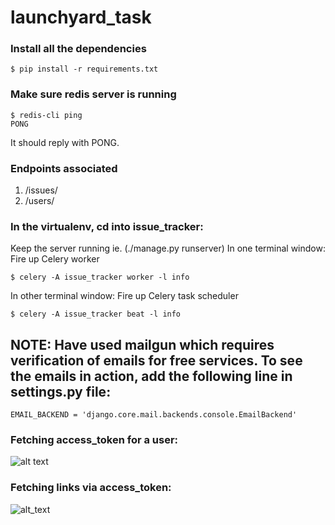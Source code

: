 # launchyard_task

### Install all the dependencies
```
$ pip install -r requirements.txt
```
### Make sure redis server is running
```
$ redis-cli ping
PONG
```
It should reply with PONG.

### Endpoints associated
1) /issues/
2) /users/

### In the virtualenv, cd into issue_tracker:
Keep the server running ie. (./manage.py runserver)
In one terminal window: Fire up Celery worker
```
$ celery -A issue_tracker worker -l info
```
In other terminal window: Fire up Celery task scheduler
```
$ celery -A issue_tracker beat -l info
```
## NOTE: Have used mailgun which requires verification of emails for free services. To see the emails in action, add the following line in settings.py file:
```
EMAIL_BACKEND = 'django.core.mail.backends.console.EmailBackend'
```
### Fetching access_token for a user:
![alt text](https://raw.githubusercontent.com/Anubhav722/launchyard_task/master/postman_images/postman_post.png)

### Fetching links via access_token:
![alt_text](https://raw.githubusercontent.com/Anubhav722/launchyard_task/master/postman_images/postman_get.png)
